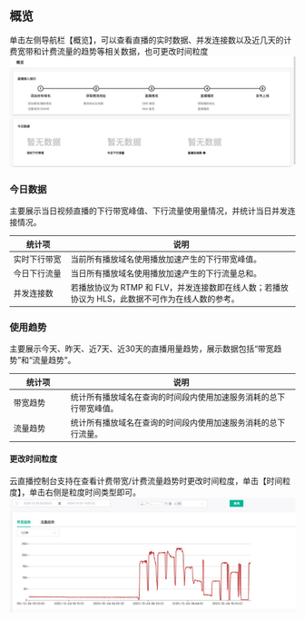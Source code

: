 
## 概览

单击左侧导航栏【概览】，可以查看直播的实时数据、并发连接数以及近几天的计费宽带和计费流量的趋势等相关数据，也可更改时间粒度
![](https://github.com/zhoudshu/documents/blob/main/images/cloudlive/cloudlive_01.png)

### 今日数据

主要展示当日视频直播的下行带宽峰值、下行流量使用量情况，并统计当日并发连接情况。

<table>
<thead><tr><th width="20%">统计项</th><th width="80%">说明</th></tr></thead>
<tbody><tr>
<td>实时下行带宽</td>
<td>当前所有播放域名使用播放加速产生的下行带宽峰值。</td>
</tr>
<tr>
<td>今日下行流量</td>
<td>当日所有播放域名使用播放加速产生的下行流量总和。</td>
</tr>
<tr>
<td>并发连接数</td>
<td>若播放协议为 RTMP 和 FLV，并发连接数即在线人数；若播放协议为 HLS，此数据不可作为在线人数的参考。</td>
</tr>
</tbody></table>

### 使用趋势

主要展示今天、昨天、近7天、近30天的直播用量趋势，展示数据包括“带宽趋势”和“流量趋势”。

<table>
<thead><tr><th width="20%">统计项</th><th width="80%">说明</th></tr></thead>
<tbody><tr>
<td>带宽趋势</td>
<td>统计所有播放域名在查询的时间段内使用加速服务消耗的总下行带宽峰值。</td>
</tr>
<tr>
<td>流量趋势</td>
<td>统计所有播放域名在查询的时间段内使用加速服务消耗的总下行流量。</td>
</tr>
</tbody></table>

#### 更改时间粒度
云直播控制台支持在查看计费带宽/计费流量趋势时更改时间粒度，单击【时间粒度】，单击右侧是粒度时间类型即可。
![](https://github.com/zhoudshu/documents/blob/main/images/cloudlive/cloudlive_02.png)


